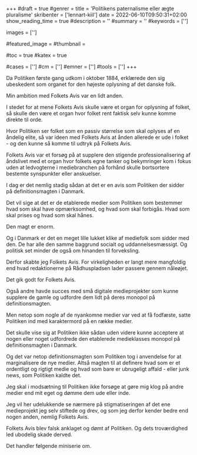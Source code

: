 +++
#draft = true
#genrer =
title = 'Politikens paternalisme eller ægte pluralisme'
skribenter = ['lennart-kiil']
date = 2022-06-10T09:50:31+02:00
show_reading_time = true
#description = ''
#summary = ''
#keywords = ['']

images = ['']

#featured_image =
#thumbnail =

#toc = true
#katex = true

#cases = ['']
#cm = ['']
#emner = ['']
#tools = ['']
+++

Da Politiken første gang udkom i oktober 1884, erklærede den sig ubeskedent som organet for den højeste oplysning af det danske folk.

Min ambition med Folkets Avis var en lidt anden.

I stedet for at mene Folkets Avis skulle være et organ for oplysning af folket, så skulle den være et organ hvor folket rent faktisk selv kunne komme direkte til orde.

Hvor Politiken ser folket som en passiv størrelse som skal oplyses af en åndelig elite, så var ideen med Folkets Avis at ånden allerede er ude i folket - og den kunne så komme til udtryk på Folkets Avis.

Folkets Avis var et forsøg på at supplere den stigende professionalisering af åndslivet med et organ hvor folkets egne tanker og bekymringer kom i fokus uden at ledvogterne i mediebranchen på forhånd skulle bortsortere bestemte synspunkter eller anskuelser.

I dag er det nemlig stadig sådan at det er en avis som Politiken der sidder på definitionsmagten i Danmark.

Det vil sige at det er de etablerede medier som Politiken som bestemmer hvad som skal have opmærksomhed, og hvad som skal forbigås. Hvad som skal prises og hvad som skal hånes.

Den magt er enorm.

Og i Danmark er det en meget lille lukket klike af mediefolk som sidder med den. De har alle den samme baggrund socialt og uddannelsesmæssigt. Og politisk set minder de også om hinanden til forveksling.

Derfor skabte jeg Folkets Avis. For virkeligheden er langt mere mangfoldig end hvad redaktionerne på Rådhuspladsen lader passere gennem nåleøjet.

Det gik godt for Folkets Avis.

Også andre havde succes med små digitale medieprojekter som kunne supplere de gamle og udfordre dem lidt på deres monopol på definitionsmagten.

Men netop som nogle af de nyankomne medier var ved at få fodfæste, satte Politiken ind med karaktermord på en række medier.

Det skulle vise sig at Politiken ikke sådan uden videre kunne acceptere at nogen eller noget udfordrede den etablerede medieklasses monopol på definitionsmagten i Danmark.

Og det var netop definitionsmagten som Politiken tog i anvendelse for at marginalisere de nye medier. Altså magten til at definere hvad som er et ordentligt og rigtigt medie og hvad som bare er ubrugeligt affald - eller junk news, som Politiken kaldte det.

Jeg skal i modsætning til Politiken ikke forsøge at gøre mig klog på andre medier end mit eget og dømme dem ude eller inde.

Jeg vil her udelukkende se nærmere på stigmatiseringen af det ene medieprojekt jeg selv stiftede og drev, og som jeg derfor kender bedre end nogen anden, nemlig Folkets Avis.

Folkets Avis blev falsk anklaget og dømt af Politiken. Og dets troværdighed led ubodelig skade derved.

Det handler følgende miniserie om.

